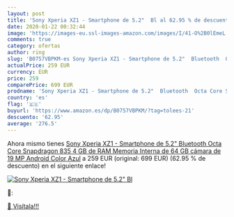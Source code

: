 ```yaml
---
layout: post
title: 'Sony Xperia XZ1 - Smartphone de 5.2"  Bl al 62.95 % de descuento'
date: 2020-01-22 00:32:44
image: 'https://images-eu.ssl-images-amazon.com/images/I/41-O%2B0lEmeL._SL200_.jpg'
comments: true
category: ofertas
author: ring
slug: 'B0757VBPKM-es Sony Xperia XZ1 - Smartphone de 5.2"  Bluetooth  Octa Core Snapdragon 835  4 GB de RAM  Memoria Interna de 64 GB  cámara de 19 MP  Android  Color Azul'
actualPrice: 259 EUR
currency: EUR
price: 259
comparePrice: 699 EUR
prodname: 'Sony Xperia XZ1 - Smartphone de 5.2"  Bluetooth  Octa Core Snapdragon 835  4 GB de RAM  Memoria Interna de 64 GB  cámara de 19 MP  Android  Color Azul'
country: 'es'
flag: '🇪🇸'
buyurl: 'https://www.amazon.es/dp/B0757VBPKM/?tag=tolees-21'
descuento: '62.95'
average: '276.5'
---
```


Ahora mismo tienes [Sony Xperia XZ1 - Smartphone de 5.2"  Bluetooth  Octa Core Snapdragon 835  4 GB de RAM  Memoria Interna de 64 GB  cámara de 19 MP  Android  Color Azul](https://www.amazon.es/dp/B0757VBPKM/?tag=tolees-21) a 259 EUR (original: 699 EUR) (62.95 %  de descuento) en el siguiente enlace!

[![Sony Xperia XZ1 - Smartphone de 5.2"  Bl](https://images-eu.ssl-images-amazon.com/images/I/41-O%2B0lEmeL._SL200_.jpg)](https://www.amazon.es/dp/B0757VBPKM/?tag=tolees-21)

🔎:


[🛒 Visítala!!!](https://www.amazon.es/dp/B0757VBPKM/?tag=tolees-21)
